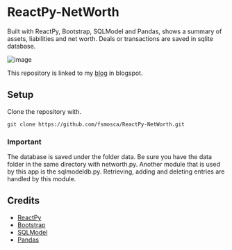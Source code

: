 # ReactPy-NetWorth

Built with ReactPy, Bootstrap, SQLModel and Pandas, shows a summary of assets, liabilities and net worth. Deals or transactions are saved in sqlite database.

![image](https://github.com/fsmosca/ReactPy-NetWorth/assets/22366935/6f983de0-172f-4c6d-a0c5-beb15753990e)

This repository is linked to my [blog](https://energybeam.blogspot.com/2023/08/how-to-create-income-and-expense-app-in.html) in blogspot.

## Setup

Clone the repository with.

```
git clone https://github.com/fsmosca/ReactPy-NetWorth.git
```

### Important

The database is saved under the folder data. Be sure you have the data folder in the same directory with networth.py. Another module that is used by this app is the sqlmodeldb.py. Retrieving, adding and deleting entries are handled by this module.

## Credits

* [ReactPy](https://github.com/reactive-python/reactpy)
* [Bootstrap](https://getbootstrap.com/docs/5.2/getting-started/introduction/)
* [SQLModel](https://sqlmodel.tiangolo.com/)
* [Pandas](https://pandas.pydata.org/getting_started.html)
